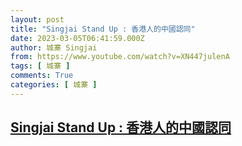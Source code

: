 ```yaml
---
layout: post
title: "Singjai Stand Up : 香港人的中國認同"
date: 2023-03-05T06:41:59.000Z
author: 城寨 Singjai
from: https://www.youtube.com/watch?v=XN447julenA
tags: [ 城寨 ]
comments: True
categories: [ 城寨 ]
---
```

<!--1677998519000-->
[Singjai Stand Up : 香港人的中國認同](https://www.youtube.com/watch?v=XN447julenA)
------

<div>

</div>
